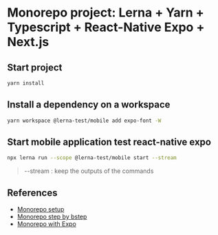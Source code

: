 # Monorepo project: Lerna + Yarn + Typescript + React-Native Expo + Next.js

## Start project

```sh
yarn install
```

## Install a dependency on a workspace

```sh
yarn workspace @lerna-test/mobile add expo-font -W
```

## Start mobile application test react-native expo

```sh
npx lerna run --scope @lerna-test/mobile start --stream
```

> --stream : keep the outputs of the commands

## References

- [Monorepo setup](https://baltuta.eu/posts/typescript-lerna-monorepo-the-setup)
- [Monorepo step by bstep](https://blog.usejournal.com/step-by-step-guide-to-create-a-typescript-monorepo-with-yarn-workspaces-and-lerna-a8ed530ecd6d)
- [Monorepo with Expo](https://medium.com/@mauriciord/how-to-insert-an-expo-project-in-a-monorepo-9005ee763c7e)
